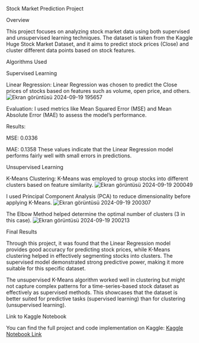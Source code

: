 
Stock Market Prediction Project




Overview


This project focuses on analyzing stock market data using both supervised and unsupervised learning techniques. 
The dataset is taken from the Kaggle Huge Stock Market Dataset, and it aims to predict stock prices (Close) and cluster different data points based on stock features.

Algorithms Used

Supervised Learning

Linear Regression: Linear Regression was chosen to predict the Close prices of stocks based on features such as volume, open price, and others.
![Ekran görüntüsü 2024-09-19 195657](https://github.com/user-attachments/assets/fe8b9801-fa68-4dae-b18b-5132bb03897b)

Evaluation: I used metrics like Mean Squared Error (MSE) and Mean Absolute Error (MAE) to assess the model’s performance.

Results:

MSE: 0.0336

MAE: 0.1358
These values indicate that the Linear Regression model performs fairly well with small errors in predictions.

Unsupervised Learning

K-Means Clustering: K-Means was employed to group stocks into different clusters based on feature similarity.
![Ekran görüntüsü 2024-09-19 200049](https://github.com/user-attachments/assets/33078fff-379f-4250-9531-ab545f33b4a3)


I used Principal Component Analysis (PCA) to reduce dimensionality before applying K-Means.
![Ekran görüntüsü 2024-09-19 200307](https://github.com/user-attachments/assets/9c6600c5-7e38-4232-a858-8fb48a04b10d)


The Elbow Method helped determine the optimal number of clusters (3 in this case).
![Ekran görüntüsü 2024-09-19 200213](https://github.com/user-attachments/assets/29e2f1ae-381c-4f82-b99f-61b87bf1de39)

Final Results

Through this project, it was found that the Linear Regression model provides good accuracy for predicting stock prices, while K-Means clustering helped in effectively segmenting stocks into clusters.
The supervised model demonstrated strong predictive power, making it more suitable for this specific dataset.

The unsupervised K-Means algorithm worked well in clustering but might not capture complex patterns for a time-series-based stock dataset as effectively as supervised methods.
This showcases that the dataset is better suited for predictive tasks (supervised learning) than for clustering (unsupervised learning).

Link to Kaggle Notebook

You can find the full project and code implementation on Kaggle: [Kaggle Notebook Link](https://www.kaggle.com/code/hasan1000/gaih-mlproject)
